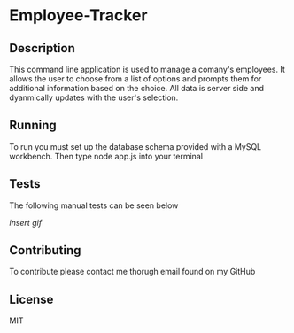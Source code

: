 # Employee-Tracker

## Description
This command line application is used to manage a comany's employees. It allows the user to choose from a list of options and prompts them for additional information based on the choice. All data is server side and dyanmically updates with the user's selection.

## Running
To run you must set up the database schema provided with a MySQL workbench. Then type node app.js into your terminal

## Tests
The following manual tests can be seen below

*insert gif*

## Contributing
To contribute please contact me thorugh email found on my GitHub

## License
MIT